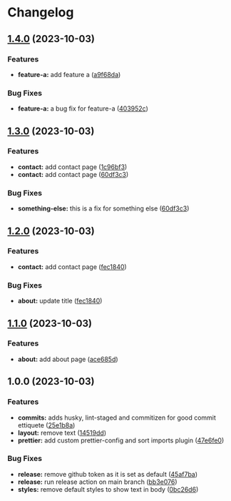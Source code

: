 # Changelog

## [1.4.0](https://github.com/dylanmooney/architecture-demo/compare/v1.3.0...v1.4.0) (2023-10-03)


### Features

* **feature-a:** add feature a ([a9f68da](https://github.com/dylanmooney/architecture-demo/commit/a9f68dab896e61f73973247d2529e770042ecf78))


### Bug Fixes

* **feature-a:** a bug fix for feature-a ([403952c](https://github.com/dylanmooney/architecture-demo/commit/403952ca7e95b7db07c28a38d8d37eded32155a4))

## [1.3.0](https://github.com/dylanmooney/architecture-demo/compare/v1.2.0...v1.3.0) (2023-10-03)


### Features

* **contact:** add contact page ([1c96bf3](https://github.com/dylanmooney/architecture-demo/commit/1c96bf3390b860f7b5f1dc296eff3201ecb3e537))
* **contact:** add contact page ([60df3c3](https://github.com/dylanmooney/architecture-demo/commit/60df3c3a9f3e118e91ab6380d2fe85b8a0483260))


### Bug Fixes

* **something-else:** this is a fix for something else ([60df3c3](https://github.com/dylanmooney/architecture-demo/commit/60df3c3a9f3e118e91ab6380d2fe85b8a0483260))

## [1.2.0](https://github.com/dylanmooney/architecture-demo/compare/v1.1.0...v1.2.0) (2023-10-03)


### Features

* **contact:** add contact page ([fec1840](https://github.com/dylanmooney/architecture-demo/commit/fec184068b12cfa097a4d1ec1a4a68d3f1b77461))


### Bug Fixes

* **about:** update title ([fec1840](https://github.com/dylanmooney/architecture-demo/commit/fec184068b12cfa097a4d1ec1a4a68d3f1b77461))

## [1.1.0](https://github.com/dylanmooney/architecture-demo/compare/v1.0.0...v1.1.0) (2023-10-03)


### Features

* **about:** add about page ([ace685d](https://github.com/dylanmooney/architecture-demo/commit/ace685d451251567d79e2280631a2bf0b4877b49))

## 1.0.0 (2023-10-03)


### Features

* **commits:** adds husky, lint-staged and commitizen for good commit ettiquete ([25e1b8a](https://github.com/dylanmooney/architecture-demo/commit/25e1b8a7402cccf265c9be5345c84c3938e0ae76))
* **layout:** remove text ([14519dd](https://github.com/dylanmooney/architecture-demo/commit/14519dd97a3fb7ca223b49e7aaea7351aa9caf23))
* **prettier:** add custom prettier-config and sort imports plugin ([47e6fe0](https://github.com/dylanmooney/architecture-demo/commit/47e6fe0024340d9ed389b0455a4b82f246418624))


### Bug Fixes

* **release:** remove github token as it is set as default ([45af7ba](https://github.com/dylanmooney/architecture-demo/commit/45af7ba6d5ee5c78d91f26b66610151484b187a4))
* **release:** run release action on main branch ([bb3e076](https://github.com/dylanmooney/architecture-demo/commit/bb3e0762b941d5b7724b0b2c06958ea3f6af6115))
* **styles:** remove default styles to show text in body ([0bc26d6](https://github.com/dylanmooney/architecture-demo/commit/0bc26d6eecf07e27e646d6cd71c4b70b6d2c684c))
